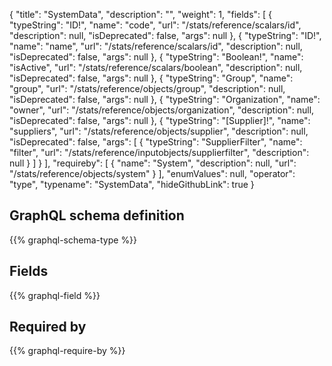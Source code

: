 {
  "title": "SystemData",
  "description": "",
  "weight": 1,
  "fields": [
    {
      "typeString": "ID!",
      "name": "code",
      "url": "/stats/reference/scalars/id",
      "description": null,
      "isDeprecated": false,
      "args": null
    },
    {
      "typeString": "ID!",
      "name": "name",
      "url": "/stats/reference/scalars/id",
      "description": null,
      "isDeprecated": false,
      "args": null
    },
    {
      "typeString": "Boolean!",
      "name": "isActive",
      "url": "/stats/reference/scalars/boolean",
      "description": null,
      "isDeprecated": false,
      "args": null
    },
    {
      "typeString": "Group",
      "name": "group",
      "url": "/stats/reference/objects/group",
      "description": null,
      "isDeprecated": false,
      "args": null
    },
    {
      "typeString": "Organization",
      "name": "owner",
      "url": "/stats/reference/objects/organization",
      "description": null,
      "isDeprecated": false,
      "args": null
    },
    {
      "typeString": "[Supplier]!",
      "name": "suppliers",
      "url": "/stats/reference/objects/supplier",
      "description": null,
      "isDeprecated": false,
      "args": [
        {
          "typeString": "SupplierFilter",
          "name": "filter",
          "url": "/stats/reference/inputobjects/supplierfilter",
          "description": null
        }
      ]
    }
  ],
  "requireby": [
    {
      "name": "System",
      "description": null,
      "url": "/stats/reference/objects/system"
    }
  ],
  "enumValues": null,
  "operator": "type",
  "typename": "SystemData",
  "hideGithubLink": true
}
## GraphQL schema definition

{{% graphql-schema-type %}}

## Fields

{{% graphql-field %}}

## Required by

{{% graphql-require-by %}}
